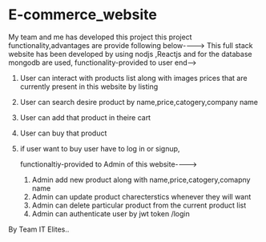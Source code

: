 # E-commerce_website
My team and me has developed this project this project functionality,advantages are provide following below----> 
This full stack website has been developed by using nodjs ,Reactjs and for the database mongodb are used,
functionality-provided to user end-->

1) User can interact with products list along with images prices that are currently present in this website  by listing 
2) User can search desire product by name,price,catogery,company name
3) User can add that product in theire cart
4) User can buy that product
5) if user want to buy user have to log in or signup,

   functionaltiy-provided to Admin of this website---->
   1)  Admin add new product along with name,price,catogery,comapny name
   2)  Admin can update product charecterstics whenever they will  want
   3)  Admin can delete particular product from the current product list
   4)  Admin can authenticate user by jwt token /login   


By Team IT Elites..
